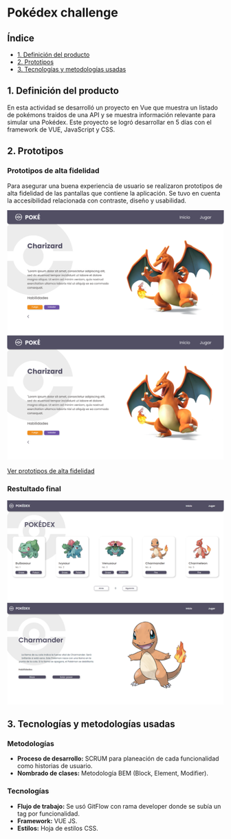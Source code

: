 # Pokédex challenge

## Índice

* [1. Definición del producto](#1-definición-del-producto)
* [2. Prototipos](#2-prototipos)
* [3. Tecnologías y metodologías usadas](#3-tecnologías-y-metodologías-usadas)

## 1. Definición del producto

En esta actividad se desarrolló un proyecto en Vue que muestra un listado de pokémons traidos de una API y se muestra información relevante para simular una Pokédex. Este proyecto se logró desarrollar en 5 días con el framework de VUE, JavaScript y CSS. 

## 2. Prototipos

### Prototipos de alta fidelidad

Para asegurar una buena experiencia de usuario se realizaron prototipos de alta fidelidad de las pantallas que contiene la aplicación. Se tuvo en cuenta la accesibilidad relacionada con contraste, diseño y usabilidad.

![Pokédex](./src/assets/aboutMockup.png.png)
![Información del Pokémon](./src/assets/aboutMockup.png)

[Ver prototipos de alta fidelidad](https://www.figma.com/file/VN8aYnQ5FRI6Ivv2UOycmK/PokeChallengeMockups?node-id=0%3A1)

### Restultado final

![Pokédex](./src/assets/pokedexPage.png)
![Información del Pokémon](./src/assets/aboutPokemon.png)

## 3. Tecnologías y metodologías usadas

### Metodologías

- **Proceso de desarrollo:** SCRUM para planeación de cada funcionalidad como historias de usuario.
- **Nombrado de clases:** Metodología BEM (Block, Element, Modifier).

### Tecnologías
- **Flujo de trabajo:** Se usó GitFlow con rama developer donde se subía un tag por funcionalidad.
- **Framework:** VUE JS.
- **Estilos:** Hoja de estilos CSS.